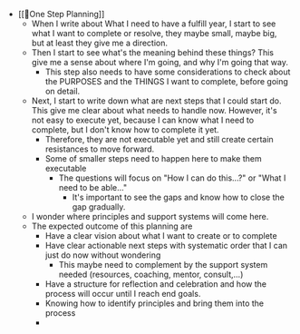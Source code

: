 - [[🌱One Step Planning]]
    - When I write about What I need to have a fulfill year, I start to see what I want to complete or resolve, they maybe small, maybe big, but at least they give me a direction.
    - Then I start to see what's the meaning behind these things? This give me a sense about where I'm going, and why I'm going that way.
        - This step also needs to have some considerations to check about the PURPOSES and the THINGS I want to complete, before going on detail.
    - Next, I start to write down what are next steps that I could start do. This give me clear about what needs to handle now. However, it's not easy to execute yet, because I can know what I need to complete, but I don't know how to complete it yet.
        - Therefore, they are not executable yet and still create certain resistances to move forward.
        - Some of smaller steps need to happen here to make them executable
            - The questions will focus on "How I can do this...?" or "What I need to be able..."
                - It's important to see the gaps and know how to close the gap gradually.
    - I wonder where principles and support systems will come here. 
    - The expected outcome of this planning are
        - Have a clear vision about what I want to create or to complete
        - Have clear actionable next steps with systematic order that I can just do now without wondering
            - This maybe need to complement by the support system needed (resources, coaching, mentor, consult,...)
        - Have a structure for reflection and celebration and how the process will occur until I reach end goals. 
        - Knowing how to identify principles and bring them into the process
        - 
